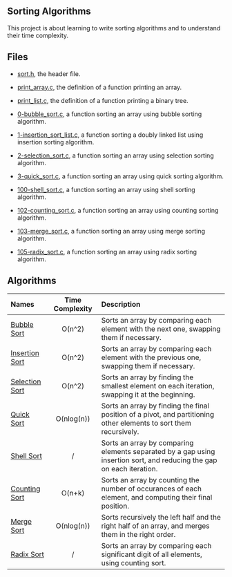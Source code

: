 ## Sorting Algorithms

This project is about learning to write sorting algorithms and to understand their time complexity.

## Files

* [sort.h](https://github.com/gwendalminguy/holbertonschool-sorting_algorithms/tree/main/sort.h), the header file.

* [print_array.c](https://github.com/gwendalminguy/holbertonschool-sorting_algorithms/tree/main/print_array.c), the definition of a function printing an array.

* [print_list.c](https://github.com/gwendalminguy/holbertonschool-sorting_algorithms/tree/main/print_list.c), the definition of a function printing a binary tree.

* [0-bubble_sort.c](https://github.com/gwendalminguy/holbertonschool-sorting_algorithms/tree/main/0-bubble_sort.c), a function sorting an array using bubble sorting algorithm.

* [1-insertion_sort_list.c](https://github.com/gwendalminguy/holbertonschool-sorting_algorithms/tree/main/1-insertion_sort_list.c), a function sorting a doubly linked list using insertion sorting algorithm.

* [2-selection_sort.c](https://github.com/gwendalminguy/holbertonschool-sorting_algorithms/tree/main/2-selection_sort.c), a function sorting an array using selection sorting algorithm.

* [3-quick_sort.c](https://github.com/gwendalminguy/holbertonschool-sorting_algorithms/tree/main/3-quick_sort.c), a function sorting an array using quick sorting algorithm.

* [100-shell_sort.c](https://github.com/gwendalminguy/holbertonschool-sorting_algorithms/tree/main/100-shell_sort.c), a function sorting an array using shell sorting algorithm.

* [102-counting_sort.c](https://github.com/gwendalminguy/holbertonschool-sorting_algorithms/tree/main/102-counting_sort.c), a function sorting an array using counting sorting algorithm.

* [103-merge_sort.c](https://github.com/gwendalminguy/holbertonschool-sorting_algorithms/tree/main/103-merge_sort.c), a function sorting an array using merge sorting algorithm.

* [105-radix_sort.c](https://github.com/gwendalminguy/holbertonschool-sorting_algorithms/tree/main/105-radix_sort.c), a function sorting an array using radix sorting algorithm.

## Algorithms

| **Names** | **Time Complexity** | **Description** |
| :-------- | :-----------------: | :-------------- |
| [Bubble Sort](https://en.wikipedia.org/wiki/Bubble_sort) | O(n^2) | Sorts an array by comparing each element with the next one, swapping them if necessary. |
| [Insertion Sort](https://en.wikipedia.org/wiki/Insertion_sort) | O(n^2) | Sorts an array by comparing each element with the previous one, swapping them if necessary. |
| [Selection Sort](https://en.wikipedia.org/wiki/Selection_sort) | O(n^2) | Sorts an array by finding the smallest element on each iteration, swapping it at the beginning. |
| [Quick Sort](https://en.wikipedia.org/wiki/Quicksort) | O(nlog(n)) | Sorts an array by finding the final position of a pivot, and partitioning other elements to sort them recursively. |
| [Shell Sort](https://en.wikipedia.org/wiki/Shellsort) | / | Sorts an array by comparing elements separated by a gap using insertion sort, and reducing the gap on each iteration. |
| [Counting Sort](https://en.wikipedia.org/wiki/Counting_sort) | O(n+k) | Sorts an array by counting the number of occurances of each element, and computing their final position. |
| [Merge Sort](https://en.wikipedia.org/wiki/Merge_sort) | O(nlog(n)) | Sorts recursively the left half and the right half of an array, and merges them in the right order. |
| [Radix Sort](https://en.wikipedia.org/wiki/Radix_sort) | / | Sorts an array by comparing each significant digit of all elements, using counting sort. |
